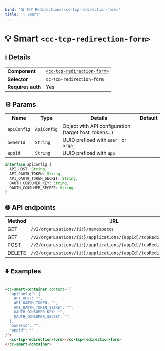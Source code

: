 ```yaml
---
kind: '🛠 TCP Redirections/<cc-tcp-redirection-form>'
title: '💡 Smart'
---
```


# 💡 Smart `<cc-tcp-redirection-form>`

## ℹ️ Details

<table>
  <tr><td><strong>Component    </strong> <td><a href="🛠-tcp-redirections-cc-tcp-redirection-form--default-story"><code>&lt;cc-tcp-redirection-form&gt;</code></a>
  <tr><td><strong>Selector     </strong> <td><code>cc-tcp-redirection-form</code>
  <tr><td><strong>Requires auth</strong> <td>Yes
</table>

## ⚙️ Params

<table>
  <tr><th>Name                   <th>Type                   <th>Details                                                     <th>Default
  <tr><td><code>apiConfig</code> <td><code>ApiConfig</code> <td>Object with API configuration (target host, tokens...)      <td>
  <tr><td><code>ownerId</code>   <td><code>String</code>    <td>UUID prefixed with <code>user_</code> or <code>orga_</code> <td>
  <tr><td><code>appId</code>     <td><code>String</code>    <td>UUID prefixed with <code>app_</code>                        <td>
</table>

```ts
interface ApiConfig {
  API_HOST: String,
  API_OAUTH_TOKEN: String,
  API_OAUTH_TOKEN_SECRET: String,
  OAUTH_CONSUMER_KEY: String,
  OAUTH_CONSUMER_SECRET: String,
}
```

## 🌐 API endpoints

<table>
  <tr><th>Method <th>URL                                                                             <th>Cache?
  <tr><td>GET    <td><code>/v2/organisations/{id}/namespaces</code>                                  <td>Default
  <tr><td>GET    <td><code>/v2/organisations/{id}/applications/{appId}/tcpRedirs</code>              <td>Default
  <tr><td>POST   <td><code>/v2/organisations/{id}/applications/{appId}/tcpRedirs</code>              <td>Default
  <tr><td>DELETE <td><code>/v2/organisations/{id}/applications/{appId}/tcpRedirs/{sourcePort}</code> <td>Default
</table>

## ⬇️️ Examples

```html

<cc-smart-container context='{
  "apiConfig": {
    API_HOST: "",
    API_OAUTH_TOKEN: "",
    API_OAUTH_TOKEN_SECRET: "",
    OAUTH_CONSUMER_KEY: "",
    OAUTH_CONSUMER_SECRET: "",
  },
  "ownerId": "",
  "appId": ""
}'>
  <cc-tcp-redirection-form></cc-tcp-redirection-form>
</cc-smart-container>
```
